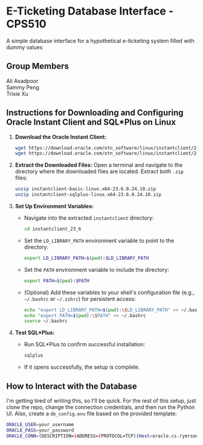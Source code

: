 
# E-Ticketing Database Interface - CPS510

A simple database interface for a hypothetical e-ticketing system filled with dummy values

## Group Members

Ali Asadpoor\
Sammy Peng\
Trixie Xu

## Instructions for Downloading and Configuring Oracle Instant Client and SQL*Plus on Linux

1. **Download the Oracle Instant Client:**

   ```bash
   wget https://download.oracle.com/otn_software/linux/instantclient/2360000/instantclient-basic-linux.x64-23.6.0.24.10.zip
   wget https://download.oracle.com/otn_software/linux/instantclient/2360000/instantclient-sqlplus-linux.x64-23.6.0.24.10.zip
   ```

2. **Extract the Downloaded Files:**
   Open a terminal and navigate to the directory where the downloaded files are located. Extract both `.zip` files:

   ```bash
   unzip instantclient-basic-linux.x64-23.6.0.24.10.zip
   unzip instantclient-sqlplus-linux.x64-23.6.0.24.10.zip
   ```

3. **Set Up Environment Variables:**
   - Navigate into the extracted `instantclient` directory:

     ```bash
     cd instantclient_23_6
     ```

   - Set the `LD_LIBRARY_PATH` environment variable to point to the directory:

     ```bash
     export LD_LIBRARY_PATH=$(pwd):$LD_LIBRARY_PATH
     ```

   - Set the `PATH` environment variable to include the directory:

     ```bash
     export PATH=$(pwd):$PATH
     ```

   - (Optional) Add these variables to your shell's configuration file (e.g., `~/.bashrc` or `~/.zshrc`) for persistent access:

     ```bash
     echo "export LD_LIBRARY_PATH=$(pwd):\$LD_LIBRARY_PATH" >> ~/.bashrc
     echo "export PATH=$(pwd):\$PATH" >> ~/.bashrc
     source ~/.bashrc
     ```

4. **Test SQL*Plus:**
   - Run SQL*Plus to confirm successful installation:

     ```bash
     sqlplus
     ```

   - If it opens successfully, the setup is complete.

## How to Interact with the Database

I'm getting tired of writing this, so I'll be quick. For the rest of this setup, just clone the repo, change the connection credentials, and then run the Python UI. Also, create a `db_config.env` file based on the provided template:

```bash
ORACLE_USER=your_username
ORACLE_PASS=your_password
ORACLE_CONN=(DESCRIPTION=(ADDRESS=(PROTOCOL=TCP)(Host=oracle.cs.ryerson.ca)(Port=1521))(CONNECT_DATA=(SID=orcl)))
```